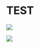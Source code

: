 <h1>TEST</h1>
<p align="left">
  <a href="https://github.com/Syloww">
    <img src="https://skillicons.dev/icons?i=css,html,js,py" />
  </a>
</p>
<p align="left">
  <a href="https://github.com/Syloww">
    <img src="https://skillicons.dev/icons?i=vscode,pr" />
  </a>
</p>
